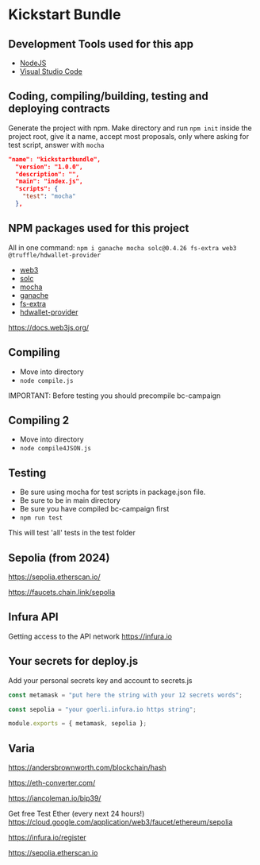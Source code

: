 # Kickstart Bundle

## Development Tools used for this app

- [NodeJS](https://nodejs.org/)
- [Visual Studio Code](https://code.visualstudio.com/)

## Coding, compiling/building, testing and deploying contracts

Generate the project with npm.
Make directory and run `npm init` inside the project root, give it a name, accept most proposals, only where asking for test script, answer with `mocha`

```json
"name": "kickstartbundle",
  "version": "1.0.0",
  "description": "",
  "main": "index.js",
  "scripts": {
    "test": "mocha"
  },
```

## NPM packages used for this project

All in one command:
`npm i ganache mocha solc@0.4.26 fs-extra web3 @truffle/hdwallet-provider`

- [web3](https://github.com/ChainSafe/web3.js#readme)
- [solc](https://github.com/ethereum/solc-js#readme)
- [mocha](https://mochajs.org/)
- [ganache](https://github.com/trufflesuite/ganache/tree/develop/packages/ganache#readme)
- [fs-extra](https://github.com/jprichardson/node-fs-extra)
- [hdwallet-provider](https://github.com/trufflesuite/truffle/tree/master/packages/hdwallet-provider#readme)

https://docs.web3js.org/

## Compiling

- Move into directory
- `node compile.js`

IMPORTANT: Before testing you should precompile bc-campaign

## Compiling 2

- Move into directory
- `node compile4JSON.js`

## Testing

- Be sure using mocha for test scripts in package.json file.
- Be sure to be in main directory
- Be sure you have compiled bc-campaign first
- `npm run test`

This will test 'all' tests in the test folder

## Sepolia (from 2024)

<https://sepolia.etherscan.io/>

<https://faucets.chain.link/sepolia>

## Infura API

Getting access to the API network
<https://infura.io>

## Your secrets for deploy.js

Add your personal secrets key and account to secrets.js

```js
const metamask = "put here the string with your 12 secrets words";

const sepolia = "your goerli.infura.io https string";

module.exports = { metamask, sepolia };
```

## Varia

<https://andersbrownworth.com/blockchain/hash>

<https://eth-converter.com/>

<https://iancoleman.io/bip39/>

Get free Test Ether (every next 24 hours!)
<https://cloud.google.com/application/web3/faucet/ethereum/sepolia>

<https://infura.io/register>

<https://sepolia.etherscan.io>
